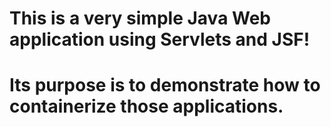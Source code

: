 # This is a very simple Java Web application using Servlets and JSF!
# Its purpose is to demonstrate how to containerize those applications.